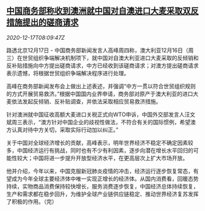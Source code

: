 <!--1608193396000-->
[中国商务部称收到澳洲就中国对自澳进口大麦采取双反措施提出的磋商请求](https://cn.reuters.com/article/china-moc-au-barley-trade-request-1217-idCNKBS28R0VF)
------

<div><i>2020-12-17T08:09:47Z</i></div><p>路透北京12月17日 - 中国商务部新闻发言人高峰周四称，澳大利亚12月16日（周三）在世贸组织争端解决机制项下，就中国对自澳大利亚进口大麦采取的反倾销和反补贴措施向中方提出磋商请求，中方已经收到该磋商请求；对澳方提出磋商请求表示遗憾，将根据世贸组织争端解决程序进行处理。</p><p>高峰在商务部新闻发布会上做出上述表述，并强调“中方一贯以符合世贸组织规则的方式开展贸易救济。”根据中国国内业界申请，商务部对原产于澳大利亚的进口大麦依法发起反倾销、反补贴调查，并依法采取相应贸易救济措施。</p><p>针对澳洲就中国征收高额大麦进口关税正式向WTO申诉，中国外交部发言人汪文斌周三表示，“澳方针对中国企业的歧视性做法，不符合有关的国际惯例，希望澳方认真对待中方关切，采取实际行动加以纠正。”</p><p>关于中国对全球经济增长的贡献，高峰表示，明年世界经济不稳定不确定因素较多，中国经济运行有挑战，同时也有不少有利因素，逐步向潜在增长水平回归的可能性较大；中国将进一步提升开放型经济水平，在更高层次上扩大市场开放。</p><p>他并介绍，今年以来，中国克服新冠肺炎疫情的冲击，经济运行逐步恢复常态，有望成为今年全球主要经济体中唯一实现正增长的经济体。从国内消费看，回暖态势持续，实物商品消费保持较快增长，服务消费逐步恢复，中国经济总体持续恢复，生产和需求都在稳步回升，为维护全球产业链供应链稳定、推动世界经济复苏发挥了积极的作用。（完）</p>
